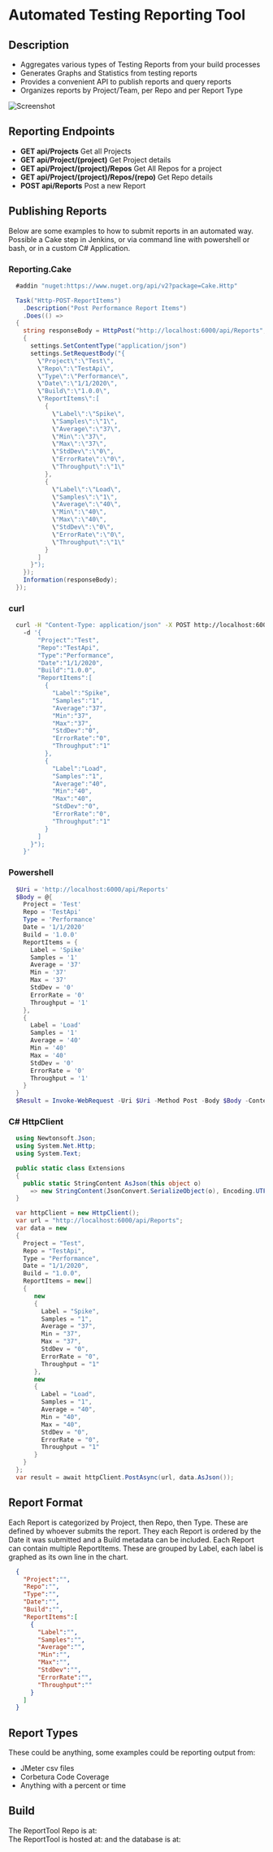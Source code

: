 # Automated Testing Reporting Tool  

## Description

- Aggregates various types of Testing Reports from your build processes
- Generates Graphs and Statistics from testing reports
- Provides a convenient API to publish reports and query reports
- Organizes reports by Project/Team, per Repo and per Report Type

![Screenshot](Docs/Screenshot.png?raw=true)

## Reporting Endpoints

- **GET api/Projects** Get all Projects
- **GET api/Project/(project)** Get Project details
- **GET api/Project/(project)/Repos** Get All Repos for a project
- **GET api/Project/(project)/Repos/(repo)** Get Repo details
- **POST api/Reports** Post a new Report

## Publishing Reports  

Below are some examples to how to submit reports in an automated way.  Possible a Cake step in Jenkins, or via command line with powershell or bash, or in a custom C# Application.

### Reporting.Cake  

```C#
  #addin "nuget:https://www.nuget.org/api/v2?package=Cake.Http"

  Task("Http-POST-ReportItems")
    .Description("Post Performance Report Items")
    .Does(() =>
  {
    string responseBody = HttpPost("http://localhost:6000/api/Reports", settings =>
    {
      settings.SetContentType("application/json")
      settings.SetRequestBody("{  
        \"Project\":\"Test\",
        \"Repo\":\"TestApi\",
        \"Type\":\"Performance\",
        \"Date\":\"1/1/2020\",
        \"Build\":\"1.0.0\",
        \"ReportItems\":[
          {
            \"Label\":\"Spike\",
            \"Samples\":\"1\",
            \"Average\":\"37\",
            \"Min\":\"37\",
            \"Max\":\"37\",
            \"StdDev\":\"0\",
            \"ErrorRate\":\"0\",
            \"Throughput\":\"1\"
          },
          {
            \"Label\":\"Load\",
            \"Samples\":\"1\",
            \"Average\":\"40\",
            \"Min\":\"40\",
            \"Max\":\"40\",
            \"StdDev\":\"0\",
            \"ErrorRate\":\"0\",
            \"Throughput\":\"1\"
          }
        ]
      }");  
    });
    Information(responseBody);
  });
```

### curl

```sh
  curl -H "Content-Type: application/json" -X POST http://localhost:6000/api/Reports  
    -d '{
        "Project":"Test",
        "Repo":"TestApi",
        "Type":"Performance",
        "Date":"1/1/2020",
        "Build":"1.0.0",
        "ReportItems":[
          {
            "Label":"Spike",
            "Samples":"1",
            "Average":"37",
            "Min":"37",
            "Max":"37",
            "StdDev":"0",
            "ErrorRate":"0",
            "Throughput":"1"
          },
          {
            "Label":"Load",
            "Samples":"1",
            "Average":"40",
            "Min":"40",
            "Max":"40",
            "StdDev":"0",
            "ErrorRate":"0",
            "Throughput":"1"
          }
        ]
      }");
    }'
```

### Powershell

```powershell
  $Uri = 'http://localhost:6000/api/Reports'
  $Body = @{
    Project = 'Test'
    Repo = 'TestApi'
    Type = 'Performance'
    Date = '1/1/2020'
    Build = '1.0.0'
    ReportItems = {  
      Label = 'Spike'
      Samples = '1'
      Average = '37'
      Min = '37'
      Max = '37'
      StdDev = '0'
      ErrorRate = '0'
      Throughput = '1'
    },
    {  
      Label = 'Load'
      Samples = '1'
      Average = '40'
      Min = '40'
      Max = '40'
      StdDev = '0'
      ErrorRate = '0'
      Throughput = '1'
    }
  }
  $Result = Invoke-WebRequest -Uri $Uri -Method Post -Body $Body -ContentType 'application/json'
```

### C# HttpClient

```C#
  using Newtonsoft.Json;
  using System.Net.Http;
  using System.Text;

  public static class Extensions
  {
    public static StringContent AsJson(this object o)
      => new StringContent(JsonConvert.SerializeObject(o), Encoding.UTF8, "application/json");
  }

  var httpClient = new HttpClient();
  var url = "http://localhost:6000/api/Reports";
  var data = new  
  {  
    Project = "Test",
    Repo = "TestApi",
    Type = "Performance",
    Date = "1/1/2020",
    Build = "1.0.0",
    ReportItems = new[]
    {
       new
       {
         Label = "Spike",
         Samples = "1",
         Average = "37",
         Min = "37",
         Max = "37",
         StdDev = "0",
         ErrorRate = "0",
         Throughput = "1"
       },
       new
       {
         Label = "Load",
         Samples = "1",
         Average = "40",
         Min = "40",
         Max = "40",
         StdDev = "0",
         ErrorRate = "0",
         Throughput = "1"
       }
    }
  };
  var result = await httpClient.PostAsync(url, data.AsJson());
 ```

## Report Format

  Each Report is categorized by Project, then Repo, then Type.  These are defined by whoever submits the report.
  They each Report is ordered by the Date it was submitted and a Build metadata can be included.  Each Report can
  contain multiple ReportItems.  These are grouped by Label, each label is graphed as its own line in the chart.  

  ```JSON
    {
      "Project":"",
      "Repo":"",
      "Type":"",
      "Date":"",
      "Build":"",
      "ReportItems":[
        {
          "Label":"",
          "Samples":"",
          "Average":"",
          "Min":"",
          "Max":"",
          "StdDev":"",
          "ErrorRate":"",
          "Throughput":""
        }
      ]
    }
  ```

## Report Types

  These could be anything, some examples could be reporting output from:

- JMeter csv files
- Corbetura Code Coverage
- Anything with a percent or time

## Build

The ReportTool Repo is at:  
The ReportTool is hosted at: and the database is at:  
